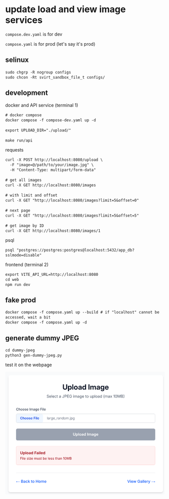 # update load and view image services

`compose.dev.yaml` is for dev

`compose.yaml` is for prod (let's say it's prod)

## selinux

```shell
sudo chgrp -R nogroup configs
sudo chcon -Rt svirt_sandbox_file_t configs/
```

## development

docker and API service (terminal 1)

```shell
# docker compose
docker compose -f compose-dev.yaml up -d

export UPLOAD_DIR="./upload/"

make run/api
```

requests

```shell
curl -X POST http://localhost:8080/upload \
  -F "image=@/path/to/your/image.jpg" \
  -H "Content-Type: multipart/form-data"

# get all images
curl -X GET http://localhost:8080/images

# with limit and offset
curl -X GET "http://localhost:8080/images?limit=5&offset=0"

# next page
curl -X GET "http://localhost:8080/images?limit=5&offset=5"

# get image by ID
curl -X GET http://localhost:8080/images/1
```

psql

```shell
psql "postgres://postgres:postgres@localhost:5432/app_db?sslmode=disable"
```

frontend (terminal 2)

```shell
export VITE_API_URL=http://localhost:8080
cd web
npm run dev
```

## fake prod

```shell
docker compose -f compose.yaml up --build # if "localhost" cannot be accessed, wait a bit
docker compose -f compose.yaml up -d
```

## generate dummy JPEG

```shell
cd dummy-jpeg
python3 gen-dummy-jpeg.py
```

test it on the webpage

![error-more-than-10mb](./images/error-more-than-10mb.png)
